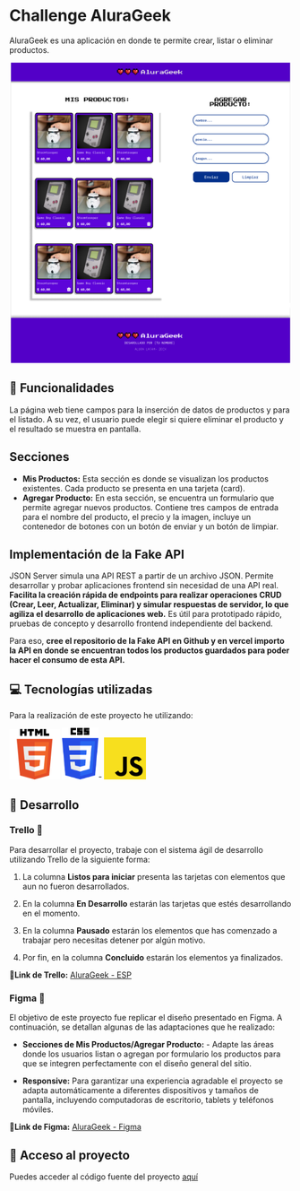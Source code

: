 # Challenge AluraGeek
AluraGeek es una aplicación en donde te permite crear, listar o eliminar productos.

<p align="center">
     <img width="500" heigth="300" src="assets/proyecto.png">
</p>


## :hammer: Funcionalidades
La página web tiene campos para la inserción de datos de productos y para el listado. A su vez, el usuario puede elegir si quiere eliminar el producto y el resultado se muestra en pantalla.


## Secciones

-  **Mis Productos:** Esta sección es donde se visualizan los productos existentes. Cada producto se presenta en una tarjeta (card).
-  **Agregar Producto:** En esta sección, se encuentra un formulario que permite agregar nuevos productos. Contiene tres campos de entrada para el nombre del producto, el precio y la imagen, incluye un contenedor de botones con un botón de enviar y un botón de limpiar.
 
 
## Implementación de la Fake API
JSON Server simula una API REST a partir de un archivo JSON. 
Permite desarrollar y probar aplicaciones frontend sin necesidad de una API real. **Facilita la creación rápida de endpoints para realizar operaciones CRUD (Crear, Leer, Actualizar, Eliminar) y simular respuestas de servidor, lo que agiliza el desarrollo de aplicaciones web.** Es útil para prototipado rápido, pruebas de concepto y desarrollo frontend independiente del backend.

Para eso, **cree el repositorio de la Fake API en Github y en vercel importo la API en donde se encuentran todos los productos guardados para poder hacer el consumo de esta API.**


##  :computer: Tecnologías utilizadas
Para la realización de este proyecto he utilizando:
<p>
<img width="90" heigth="30" src="assets/html.png" alt="HTML" >
<img width="65" heigth="30" src="assets/css_icon.png" alt="Css">-
<img width="75" heigth="30" src="assets/js_icon.png" alt="Js">
</p>


## :loudspeaker: Desarrollo

### Trello :date:
Para desarrollar el proyecto, trabaje con el sistema ágil de desarrollo utilizando Trello de la siguiente forma:

1. La columna **Listos para iniciar** presenta las tarjetas con elementos que aun no fueron desarrollados.

2. En la columna **En Desarrollo** estarán las tarjetas que estés desarrollando en el momento.

3. En la columna **Pausado** estarán los elementos que has comenzado a trabajar pero necesitas detener por algún motivo.

4. Por fin, en la columna **Concluido** estarán los elementos ya finalizados.

:link:**Link de Trello:** [AluraGeek - ESP](https://trello.com/b/cU5tbBSG/new-alurageek-esp#)


### Figma :art:

El objetivo de este proyecto fue replicar el diseño presentado en Figma. A continuación, se detallan algunas de las adaptaciones que he realizado:

-  **Secciones de Mis Productos/Agregar Producto:** - Adapte las áreas donde los usuarios listan o agregan por formulario los productos para que se integren perfectamente con el diseño general del sitio.

-  **Responsive:** Para garantizar una experiencia agradable el proyecto se adapta automáticamente a diferentes dispositivos y tamaños de pantalla, incluyendo computadoras de escritorio, tablets y teléfonos móviles.

:link:**Link de Figma:** [AluraGeek - Figma](https://www.figma.com/design/eSIemWMmHT750XP4D810yz/AluraGeek---new?node-id=14-123&t=Iea6CQzoEB9yYwQ2-0)


## :pushpin: Acceso al proyecto

Puedes acceder al código fuente del proyecto [aquí](https://gabiif.github.io/aluraGeek/)